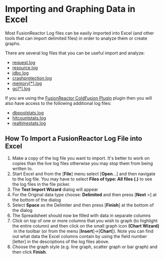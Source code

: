 # Importing and Graphing Data in Excel

Most FusionReactor Log files can be easily imported into Excel (and
other tools that can import delimited files) in order to analyze them or
create graphs.

There are several log files that you can be useful import and analyze:

-   [request.log](Files/Request-Log.md)
-   [resource.log](Files/Resource-Log.md)
-   [jdbc.log](Files/JDBC-Log.md)
-   [crashprotection.log](Files/Crash-Protection-Log.md)
-   [memory\[\*\].log](Memory-Logs.md)
-   [gc\[\*\].log](Files/Garbage-Collection-Logs.md)

If you are using the [FusionReactor ColdFusion Plugin](/Data-insights/Extras/Plugins/FusionReactor-ColdFusion-Plugin/)
plugin then you will also have access to the following additional log files:

-   [dbpoolstats.log](/Data-insights/Extras/Plugins/FusionReactor-ColdFusion-Plugin/#cf-stats)
-   [hitcountstats.log](/Data-insights/Extras/Plugins/FusionReactor-ColdFusion-Plugin/#cf-hit-count)
-   [realtimestats.log](/Data-insights/Extras/Plugins/FusionReactor-ColdFusion-Plugin/#cf-realtime)



## How To Import a FusionReactor Log File into Excel


1.  Make a copy of the log file you want to import. It's better to work
    on copies than the live log files otherwise you may stop them from
    being written to.
2.  Start Excel and from the \[**File**\] menu select \[**Open**...\]
    and then navigate to the log file. You may have to select **Files of
    type: All files (.)** to see the log files in the file picker.
3.  The **Text Import Wizard** dialog will appear
4.  For the Original data type choose: **Delimited** and then press
    \[**Next** &gt;\] at the bottom of the dialog
5.  Select **Space** as the Delimiter and then press \[**Finish**\] at
    the bottom of the dialog
6.  The Spreadsheet should now be filled with data in separate columns
7.  Click on top of one or more columns that you wish to graph (to
    highlight the entire column) and then click on the small graph icon
    **(Chart Wizard)**  in the toolbar (or from the menu
    \[**Insert**\]-&gt;\[**Chart**\]). Note you can find out what data
    the Excel columns contain by using the field number \[letter\] in
    the descriptions of the log files above.
8.  Choose the graph style (e.g. line graph, scatter graph or bar graph)
    and then click **Finish**.  

